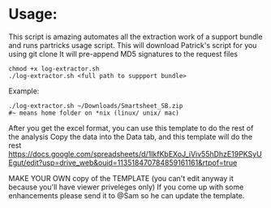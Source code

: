 # Usage: 

This script is amazing automates all the extraction work of a support bundle and runs partricks usage script. 
This will download Patrick's script for you using git clone
It will pre-append MD5 signatures to the request files


    chmod +x log-extractor.sh
    ./log-extractor.sh <full path to suppport bundle>

Example: 

    ./log-extractor.sh ~/Downloads/Smartsheet_SB.zip
    #~ means home folder on *nix (linux/ unix/ mac) 


After you get the excel format, you can use this template to do the rest of the analysis 
Copy the data into the Data tab, and this template will do the rest
https://docs.google.com/spreadsheets/d/1IkfKbEXoJ_iViv55hDhzE19PKSyUEgut/edit?usp=drive_web&ouid=113518470784859161161&rtpof=true

MAKE YOUR OWN copy of the TEMPLATE (you can't edit anyway it because you'll have viewer priveleges only) 
If you come up with some enhancements please send it to @Sam so he can update the template. 
